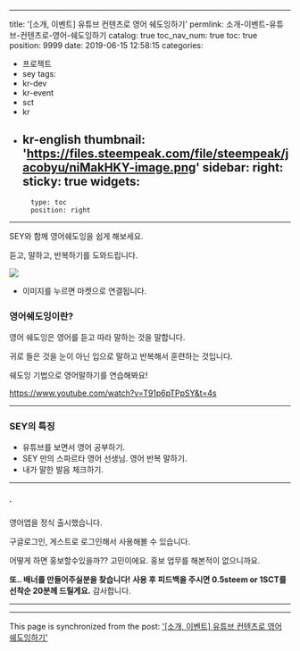 
---
title: '[소개, 이벤트] 유튜브 컨텐츠로 영어 쉐도잉하기'
permlink: 소개-이벤트-유튜브-컨텐츠로-영어-쉐도잉하기
catalog: true
toc_nav_num: true
toc: true
position: 9999
date: 2019-06-15 12:58:15
categories:
- 프로젝트
- sey
tags:
- kr-dev
- kr-event
- sct
- kr
- kr-english
thumbnail: 'https://files.steempeak.com/file/steempeak/jacobyu/niMakHKY-image.png'
sidebar:
    right:
        sticky: true
widgets:
    -
        type: toc
        position: right
---



SEY와 함께 영어쉐도잉을 쉽게 해보세요.

듣고, 말하고, 반복하기를 도와드립니다.

<a href="https://play.google.com/store/apps/details?id=com.app.sm.speakingmaster" ><img src="https://files.steempeak.com/file/steempeak/jacobyu/niMakHKY-image.png" /></a>

- 이미지를 누르면 마켓으로 연결됩니다.

### 영어쉐도잉이란?

영어 쉐도잉은 영어를 듣고 따라 말하는 것을 말합니다. 

귀로 들은 것을 눈이 아닌 입으로 말하고 반복해서 훈련하는 것입니다.

쉐도잉 기법으로 영어말하기를 연습해봐요!

https://www.youtube.com/watch?v=T91p6pTPpSY&t=4s

----

### SEY의 특징

- 유튜브를 보면서 영어 공부하기.
- SEY 만의 스파르타 영어 선생님. 영어 반복 말하기.
- 내가 말한 발음 체크하기.


---


##### .

영어앱을 정식 출시했습니다.

구글로그인, 게스트로 로그인해서 사용해볼 수 있습니다.

어떻게 하면 홍보할수있을까?? 고민이에요. 
홍보 업무를 해본적이 없으니까요.

**또.. 배너를 만들어주실분을 찾습니다!**
**사용 후 피드백을 주시면 0.5steem or 1SCT를 선착순 20분께 드릴게요.**
감사합니다.

---

- - -

This page is synchronized from the post: ['[소개, 이벤트] 유튜브 컨텐츠로 영어 쉐도잉하기'](https://steempeak.com/@jacobyu/2nvukq)
